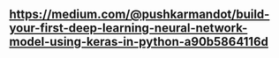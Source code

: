 ## https://medium.com/@pushkarmandot/build-your-first-deep-learning-neural-network-model-using-keras-in-python-a90b5864116d
